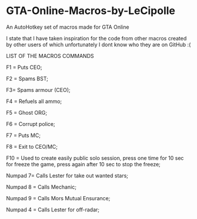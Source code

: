 # GTA-Online-Macros-by-LeCipolle
An AutoHotkey set of macros made for GTA Online 

I state that I have taken inspiration for the code from other macros created by other users of which 
unfortunately I dont know who they are on GitHub :(



LIST OF THE MACROS COMMANDS


F1 = Puts CEO;

F2 = Spams BST;

F3= Spams armour (CEO);

F4 = Refuels all ammo;

F5 = Ghost ORG;

F6 = Corrupt police;

F7 = Puts MC;

F8 = Exit to CEO/MC;

F10 = Used to create easily public solo session, press one time for 10 sec for freeze the game, press again after 10 sec to stop the freeze;

Numpad 7= Calls Lester for take out wanted stars;

Numpad 8 = Calls Mechanic;

Numpad 9 = Calls Mors Mutual Ensurance;

Numpad 4 = Calls Lester for off-radar;
